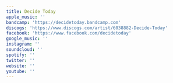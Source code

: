 ```yaml
---
title: Decide Today
apple_music: ''
bandcamp: 'https://decidetoday.bandcamp.com'
discogs: 'https://www.discogs.com/artist/6038882-Decide-Today'
facebook: 'https://www.facebook.com/decidetoday'
google_music: ''
instagram: ''
soundcloud: ''
spotify: ''
twitter: ''
website: ''
youtube: ''
---
```


